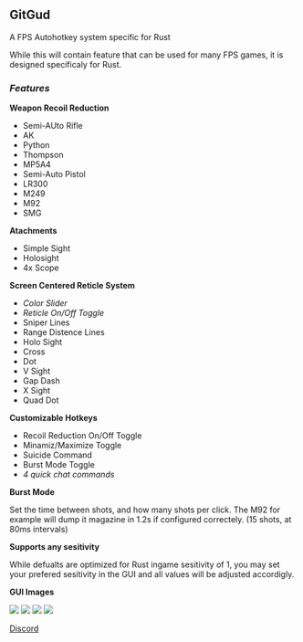 ## GitGud
A FPS Autohotkey system specific for Rust

While this will contain feature that can be used for many FPS games, it is designed specificaly for Rust.

### _Features_

**Weapon Recoil Reduction**
- Semi-AUto Rifle
- AK
- Python
- Thompson
- MP5A4
- Semi-Auto Pistol
- LR300
- M249
- M92
- SMG



**Atachments**
- Simple Sight
- Holosight
- 4x Scope



**Screen Centered Reticle System**
- _Color Slider_
- _Reticle On/Off Toggle_
- Sniper Lines
- Range Distence Lines
- Holo Sight
- Cross
- Dot
- V Sight
- Gap Dash
- X Sight
- Quad Dot



**Customizable Hotkeys**
- Recoil Reduction On/Off Toggle
- Minamiz/Maximize Toggle
- Suicide Command
- Burst Mode Toggle
- _4 quick chat commands_


**Burst Mode**

Set the time between shots, and how many shots per click. The M92 for example will dump it magazine in 1.2s if configured correctely. (15 shots, at 80ms intervals)

**Supports any sesitivity**

While defualts are optimized for Rust ingame sesitivity of 1, you may set your prefered sesitivity in the GUI and all values will be adjusted accordigly.


**GUI Images**

![](https://i.imgur.com/gJwfGlo.png) 
![](https://i.imgur.com/OzMKfgv.png)
![](https://i.imgur.com/CNpPQtJ.png)
![](https://i.imgur.com/gLvgyI0.png)

[Discord](https://discord.gg/Ghq9UcQ)